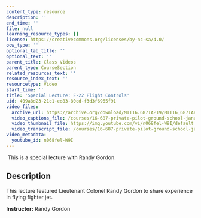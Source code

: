 ```yaml
---
content_type: resource
description: ''
end_time: ''
file: null
learning_resource_types: []
license: https://creativecommons.org/licenses/by-nc-sa/4.0/
ocw_type: ''
optional_tab_title: ''
optional_text: ''
parent_title: Class Videos
parent_type: CourseSection
related_resources_text: ''
resource_index_text: ''
resourcetype: Video
start_time: ''
title: 'Special Lecture: F-22 Flight Controls'
uid: 409a8d23-21c1-ed83-80cd-f3d3f6965f91
video_files:
  archive_url: https://archive.org/download/MIT16.687IAP19/MIT16_687IAP19_special-f22_300k.mp4
  video_captions_file: /courses/16-687-private-pilot-ground-school-january-iap-2019/aac6b63e2e3157d9a91ef61e0799563c_n068fel-W9I.vtt
  video_thumbnail_file: https://img.youtube.com/vi/n068fel-W9I/default.jpg
  video_transcript_file: /courses/16-687-private-pilot-ground-school-january-iap-2019/2c01f1d7ebc075333ac1ee9bedbee2f0_n068fel-W9I.pdf
video_metadata:
  youtube_id: n068fel-W9I
---
```


 This is a special lecture with Randy Gordon.

Description
-----------

This lecture featured Lieutenant Colonel Randy Gordon to share experience in flying fighter jet.

**Instructor:** Randy Gordon


